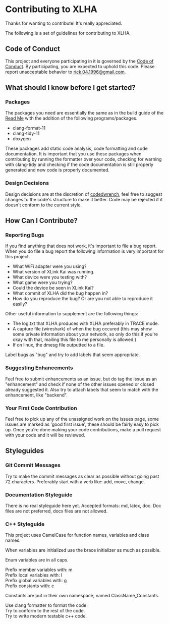 # Contributing to XLHA

Thanks for wanting to contribute! It's really appreciated.

The following is a set of guidelines for contributing to XLHA.

## Code of Conduct

This project and everyone participating in it is governed by the [Code of Conduct](CODE_OF_CONDUCT.md). By participating, you are expected to uphold this code. Please report unacceptable behavior to [rick.04.1996@gmail.com](mailto:rick.04.1996@gmail.com).

## What should I know before I get started?

### Packages

The packages you need are essentially the same as in the build guide of the [Read Me](README.md) with the addition of the following programs/packages.

- clang-format-11
- clang-tidy-11
- doxygen

These packages add static code analysis, code formatting and code documentation.
It is important that you use these packages when contributing by running the formatter over your code, checking for warning with clang-tidy and checking if the code documentation is still properly generated and new code is properly documented.

### Design Decisions

Design decisions are at the discretion of [codedwrench](https://github.com/codedwrench), feel free to suggest changes to the code's structure to make it better. Code may be rejected if it doesn't conform to the current style.

## How Can I Contribute?

### Reporting Bugs

If you find anything that does not work, it's important to file a bug report. When you do file a bug report the following information is very important for this project.

- What WiFi adapter were you using?
- What version of XLink Kai was running.
- What device were you testing with?
- What game were you trying?
- Could the device be seen in XLink Kai?
- What commit of XLHA did the bug happen in?
- How do you reproduce the bug? Or are you not able to reproduce it easily?

Other useful information to supplement are the following things:
- The log.txt that XLHA produces with XLHA preferably in TRACE mode.
- A capture file (wireshark) of when the bug occured (this may show some private information about your network, so only do this if you're okay with that, mailing this file to me personally is allowed.)
- If on linux, the dmesg file outputted to a file.

Label bugs as "bug" and try to add labels that seem appropriate.

### Suggesting Enhancements

Feel free to submit enhancements as an issue, but do tag the issue as an "enhancement" and check if none of the other issues opened or closed already suggested it.
Also try to attach labels that seem to match with the enhancement, like "backend".

### Your First Code Contribution

Feel free to pick up any of the unassigned work on the issues page, some issues are marked as 'good first issue', these should be fairly easy to pick up.
Once you're done making your code contributions, make a pull request with your code and it will be reviewed.

## Styleguides

### Git Commit Messages

Try to make the commit messages as clear as possible without going past 72 characters. Preferably start with a verb like: add, move, change.

### Documentation Styleguide

There is no real styleguide here yet.
Accepted formats: md, latex, doc.
Doc files are not preferred, docx files are not allowed.

### C++ Styleguide

This project uses CamelCase for function names, variables and class names.

When variables are initialized use the brace initializer as much as possible.

Enum variables are in all caps.

Prefix member variables with: m \
Prefix local variables with: l \
Prefix global variables with: g \
Prefix constants with: c

Constants are put in their own namespace, named ClassName_Constants.

Use clang formatter to format the code. \
Try to conform to the rest of the code. \
Try to write modern testable c++ code.

